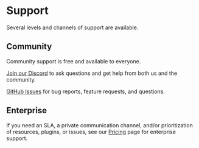 # Support

Several levels and channels of support are available.

## Community

Community support is free and available to everyone.

[Join our Discord](https://www.cloudquery.io/discord) to ask questions and get help from both us and the community.

[GitHub Issues](https://github.com/cloudquery/cloudquery/issues) for bug reports, feature requests, and questions.

## Enterprise

If you need an SLA, a private communication channel, and/or prioritization of resources, plugins, or issues, see our [Pricing](https://www.cloudquery.io/pricing) page for enterprise support.

